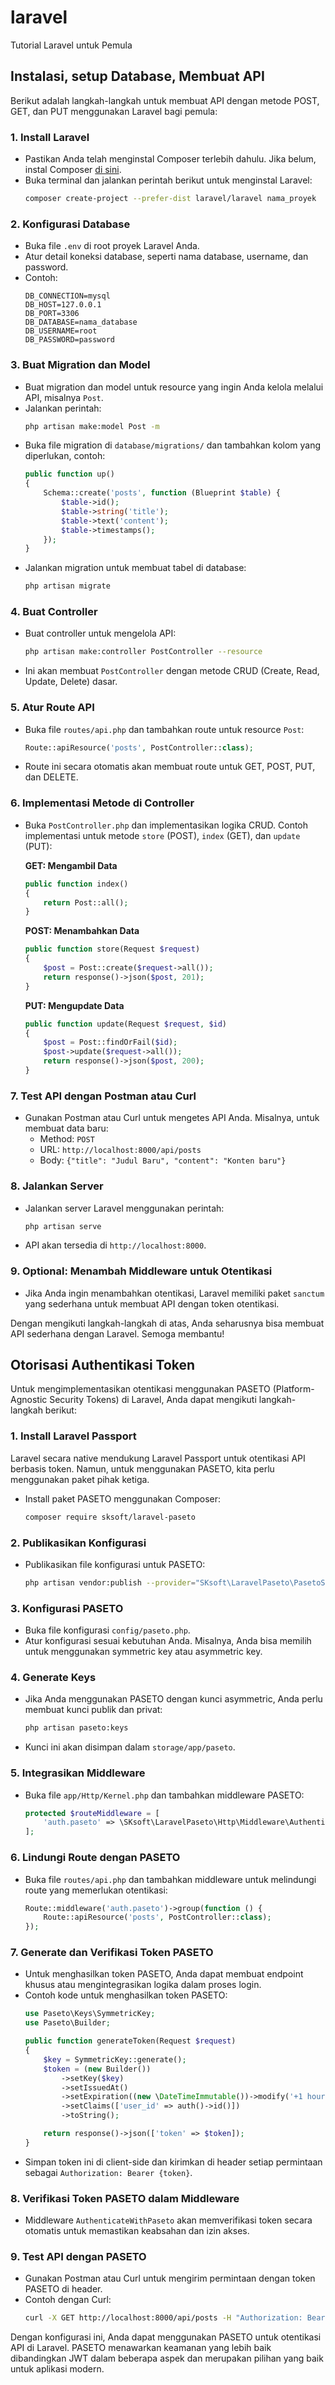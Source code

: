 # laravel
Tutorial Laravel untuk Pemula

## Instalasi, setup Database, Membuat API

Berikut adalah langkah-langkah untuk membuat API dengan metode POST, GET, dan PUT menggunakan Laravel bagi pemula:

### 1. **Install Laravel**
   - Pastikan Anda telah menginstal Composer terlebih dahulu. Jika belum, instal Composer [di sini](https://getcomposer.org/download/).
   - Buka terminal dan jalankan perintah berikut untuk menginstal Laravel:
     ```bash
     composer create-project --prefer-dist laravel/laravel nama_proyek
     ```

### 2. **Konfigurasi Database**
   - Buka file `.env` di root proyek Laravel Anda.
   - Atur detail koneksi database, seperti nama database, username, dan password.
   - Contoh:
     ```env
     DB_CONNECTION=mysql
     DB_HOST=127.0.0.1
     DB_PORT=3306
     DB_DATABASE=nama_database
     DB_USERNAME=root
     DB_PASSWORD=password
     ```

### 3. **Buat Migration dan Model**
   - Buat migration dan model untuk resource yang ingin Anda kelola melalui API, misalnya `Post`.
   - Jalankan perintah:
     ```bash
     php artisan make:model Post -m
     ```
   - Buka file migration di `database/migrations/` dan tambahkan kolom yang diperlukan, contoh:
     ```php
     public function up()
     {
         Schema::create('posts', function (Blueprint $table) {
             $table->id();
             $table->string('title');
             $table->text('content');
             $table->timestamps();
         });
     }
     ```
   - Jalankan migration untuk membuat tabel di database:
     ```bash
     php artisan migrate
     ```

### 4. **Buat Controller**
   - Buat controller untuk mengelola API:
     ```bash
     php artisan make:controller PostController --resource
     ```
   - Ini akan membuat `PostController` dengan metode CRUD (Create, Read, Update, Delete) dasar.

### 5. **Atur Route API**
   - Buka file `routes/api.php` dan tambahkan route untuk resource `Post`:
     ```php
     Route::apiResource('posts', PostController::class);
     ```
   - Route ini secara otomatis akan membuat route untuk GET, POST, PUT, dan DELETE.

### 6. **Implementasi Metode di Controller**
   - Buka `PostController.php` dan implementasikan logika CRUD. Contoh implementasi untuk metode `store` (POST), `index` (GET), dan `update` (PUT):

     **GET: Mengambil Data**
     ```php
     public function index()
     {
         return Post::all();
     }
     ```

     **POST: Menambahkan Data**
     ```php
     public function store(Request $request)
     {
         $post = Post::create($request->all());
         return response()->json($post, 201);
     }
     ```

     **PUT: Mengupdate Data**
     ```php
     public function update(Request $request, $id)
     {
         $post = Post::findOrFail($id);
         $post->update($request->all());
         return response()->json($post, 200);
     }
     ```

### 7. **Test API dengan Postman atau Curl**
   - Gunakan Postman atau Curl untuk mengetes API Anda. Misalnya, untuk membuat data baru:
     - Method: `POST`
     - URL: `http://localhost:8000/api/posts`
     - Body: `{"title": "Judul Baru", "content": "Konten baru"}`

### 8. **Jalankan Server**
   - Jalankan server Laravel menggunakan perintah:
     ```bash
     php artisan serve
     ```
   - API akan tersedia di `http://localhost:8000`.

### 9. **Optional: Menambah Middleware untuk Otentikasi**
   - Jika Anda ingin menambahkan otentikasi, Laravel memiliki paket `sanctum` yang sederhana untuk membuat API dengan token otentikasi.

Dengan mengikuti langkah-langkah di atas, Anda seharusnya bisa membuat API sederhana dengan Laravel. Semoga membantu!

## Otorisasi Authentikasi Token

Untuk mengimplementasikan otentikasi menggunakan PASETO (Platform-Agnostic Security Tokens) di Laravel, Anda dapat mengikuti langkah-langkah berikut:

### 1. **Install Laravel Passport**
   Laravel secara native mendukung Laravel Passport untuk otentikasi API berbasis token. Namun, untuk menggunakan PASETO, kita perlu menggunakan paket pihak ketiga.

   - Install paket PASETO menggunakan Composer:
     ```bash
     composer require sksoft/laravel-paseto
     ```

### 2. **Publikasikan Konfigurasi**
   - Publikasikan file konfigurasi untuk PASETO:
     ```bash
     php artisan vendor:publish --provider="SKsoft\LaravelPaseto\PasetoServiceProvider"
     ```

### 3. **Konfigurasi PASETO**
   - Buka file konfigurasi `config/paseto.php`.
   - Atur konfigurasi sesuai kebutuhan Anda. Misalnya, Anda bisa memilih untuk menggunakan symmetric key atau asymmetric key.

### 4. **Generate Keys**
   - Jika Anda menggunakan PASETO dengan kunci asymmetric, Anda perlu membuat kunci publik dan privat:
     ```bash
     php artisan paseto:keys
     ```
   - Kunci ini akan disimpan dalam `storage/app/paseto`.

### 5. **Integrasikan Middleware**
   - Buka file `app/Http/Kernel.php` dan tambahkan middleware PASETO:
     ```php
     protected $routeMiddleware = [
         'auth.paseto' => \SKsoft\LaravelPaseto\Http\Middleware\AuthenticateWithPaseto::class,
     ];
     ```

### 6. **Lindungi Route dengan PASETO**
   - Buka file `routes/api.php` dan tambahkan middleware untuk melindungi route yang memerlukan otentikasi:
     ```php
     Route::middleware('auth.paseto')->group(function () {
         Route::apiResource('posts', PostController::class);
     });
     ```

### 7. **Generate dan Verifikasi Token PASETO**
   - Untuk menghasilkan token PASETO, Anda dapat membuat endpoint khusus atau mengintegrasikan logika dalam proses login.
   - Contoh kode untuk menghasilkan token PASETO:
     ```php
     use Paseto\Keys\SymmetricKey;
     use Paseto\Builder;

     public function generateToken(Request $request)
     {
         $key = SymmetricKey::generate();
         $token = (new Builder())
             ->setKey($key)
             ->setIssuedAt()
             ->setExpiration((new \DateTimeImmutable())->modify('+1 hour'))
             ->setClaims(['user_id' => auth()->id()])
             ->toString();

         return response()->json(['token' => $token]);
     }
     ```
   - Simpan token ini di client-side dan kirimkan di header setiap permintaan sebagai `Authorization: Bearer {token}`.

### 8. **Verifikasi Token PASETO dalam Middleware**
   - Middleware `AuthenticateWithPaseto` akan memverifikasi token secara otomatis untuk memastikan keabsahan dan izin akses.

### 9. **Test API dengan PASETO**
   - Gunakan Postman atau Curl untuk mengirim permintaan dengan token PASETO di header.
   - Contoh dengan Curl:
     ```bash
     curl -X GET http://localhost:8000/api/posts -H "Authorization: Bearer {your_paseto_token}"
     ```

Dengan konfigurasi ini, Anda dapat menggunakan PASETO untuk otentikasi API di Laravel. PASETO menawarkan keamanan yang lebih baik dibandingkan JWT dalam beberapa aspek dan merupakan pilihan yang baik untuk aplikasi modern.
